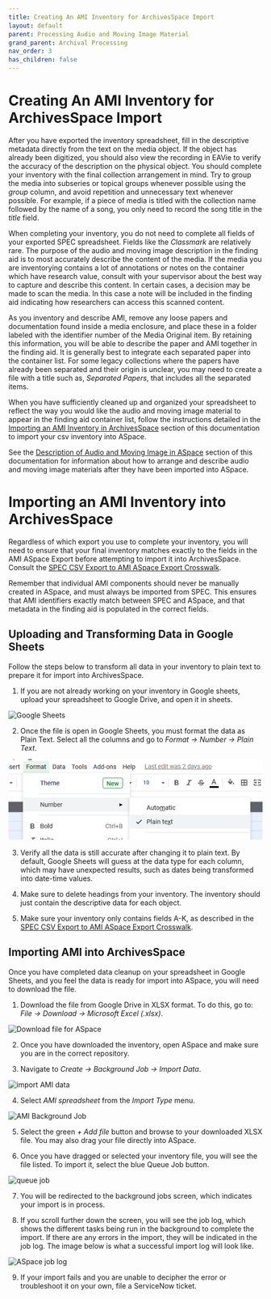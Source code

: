 ```yaml
---
title: Creating An AMI Inventory for ArchivesSpace Import
layout: default
parent: Processing Audio and Moving Image Material
grand_parent: Archival Processing
nav_order: 3
has_children: false
---
```

# Creating An AMI Inventory for ArchivesSpace Import
After you have exported the inventory spreadsheet, fill in the descriptive metadata directly from the text on the media object. If the object has already been digitized, you should also view the recording in EAVie to verify the accuracy of the description on the physical object. You should complete your inventory with the final collection arrangement in mind. Try to group the media into subseries or topical groups whenever possible using the _group_ column, and avoid repetition and unnecessary text whenever possible. For example, if a piece of media is titled with the collection name followed by the name of a song, you only need to record the song title in the _title_ field.

When completing your inventory, you do not need to complete all fields of your exported SPEC spreadsheet. Fields like the _Classmark_ are relatively rare. The purpose of the audio and moving image description in the finding aid is to most accurately describe the content of the media. If the media you are inventorying contains a lot of annotations or notes on the container which have research value, consult with your supervisor about the best way to capture and describe this content. In certain cases, a decision may be made to scan the media. In this case a note will be included in the finding aid indicating how researchers can access this scanned content.

As you inventory and describe AMI, remove any loose papers and documentation found inside a media enclosure, and place these in a folder labeled with the identifier number of the Media Original item. By retaining this information, you will be able to describe the paper and AMI together in the finding aid. It is generally best to integrate each separated paper into the container list. For some legacy collections where the papers have already been separated and their origin is unclear, you may need to create a file with a title such as, _Separated Papers_, that includes all the separated items. 

When you have sufficiently cleaned up and organized your spreadsheet to reflect the way you would like the audio and moving image material to appear in the finding aid container list, follow the instructions detailed in the [Importing an AMI Inventory in ArchivesSpace]() section of this documentation to import your csv inventory into ASpace. 

See the [Description of Audio and Moving Image in ASpace]() section of this documentation for information about how to arrange and describe audio and moving image materials after they have been imported into ASpace.

# **Importing an AMI Inventory into ArchivesSpace**
Regardless of which export you use to complete your inventory, you will need to ensure that your final inventory matches exactly to the fields in the AMI ASpace Export before attempting to import it into ArchivesSpace. Consult the [SPEC CSV Export to AMI ASpace Export Crosswalk](/Documents/SPEC_CSV_Export_to_AMI_ASpace_Export_Crosswalk.pdf).

Remember that individual AMI components should never be manually created in ASpace, and must always be imported from SPEC. This ensures that AMI identifiers exactly match between SPEC and ASpace, and that metadata in the finding aid is populated in the correct fields. 

## **Uploading and Transforming Data in Google Sheets**
Follow the steps below to transform all data in your inventory to plain text to prepare it for import into ArchivesSpace.

1. If you are not already working on your inventory in Google sheets, upload your spreadsheet to Google Drive, and open it in sheets.

![Google Sheets](/Images/49-google-sheets.jpg)

2. Once the file is open in Google Sheets, you must format the data as Plain Text. Select all the columns and go to _Format -> Number -> Plain Text_.

![save plain text](Images/50-save-plain-text.png)

3. Verify all the data is still accurate after changing it to plain text. By default, Google Sheets will guess at the data type for each column, which may have unexpected results, such as dates being transformed into date-time values. 

4. Make sure to delete headings from your inventory. The inventory should just contain the descriptive data for each object. 

5. Make sure your inventory only contains fields A-K, as described in the [SPEC CSV Export to AMI ASpace Export Crosswalk](/Documents/SPEC_CSV_Export_to_AMI_ASpace_Export_Crosswalk.pdf).

## **Importing AMI into ArchivesSpace**
Once you have completed data cleanup on your spreadsheet in Google Sheets, and you feel the data is ready for import into ASpace, you will need to download the file.

1. Download the file from Google Drive in XLSX format. To do this, go to: _File -> Download -> Microsoft Excel (.xlsx)_.

![Download file for ASpace](/Images/51-download-file-for-ASpace.jpg)

2. Once you have downloaded the inventory, open ASpace and make sure you are in the correct repository. 

3. Navigate to _Create -> Background Job -> Import Data_.

![import AMI data](/Images/52-import-AMI-data.jpg)

4. Select _AMI spreadsheet_ from the _Import Type_ menu.

![AMI Background Job](/Images/53-AMI-background-job.jpg)

5. Select the green _+ Add file_ button and browse to your downloaded XLSX file. You may also drag your file directly into ASpace.

6. Once you have dragged or selected your inventory file, you will see the file listed. To import it, select the blue Queue Job button.

![queue job](/Images/54-queue-job.jpg)

7. You will be redirected to the background jobs screen, which indicates your import is in process. 

8. If you scroll further down the screen, you will see the job log, which shows the different tasks being run in the background to complete the import. If there are any errors in the import, they will be indicated in the job log. The image below is what a successful import log will look like.

![ASpace job log](/Images/54.1-Job-Log-ASpace.jpg)

9. If your import fails and you are unable to decipher the error or troubleshoot it on your own, file a ServiceNow ticket.



